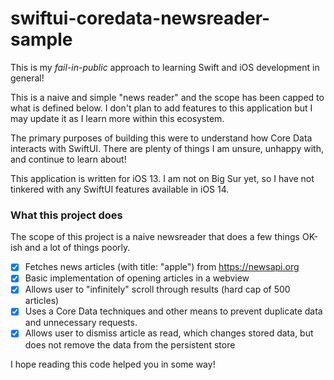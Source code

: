# swiftui-coredata-newsreader-sample

This is my _fail-in-public_ approach to learning Swift and iOS development in
general!

This is a naive and simple "news reader" and the scope has been capped to what
is defined below. I don't plan to add features to this application but I may
update it as I learn more within this ecosystem.

The primary purposes of building this were to understand how Core Data interacts
with SwiftUI. There are plenty of things I am unsure, unhappy with, and continue
to learn about!

This application is written for iOS 13. I am not on Big Sur yet, so I have not
tinkered with any SwiftUI features available in iOS 14.

### What this project does

The scope of this project is a naive newsreader that does a few things OK-ish and
a lot of things poorly.

- [x] Fetches news articles (with title: "apple") from https://newsapi.org
- [x] Basic implementation of opening articles in a webview
- [x] Allows user to "infinitely" scroll through results (hard cap of 500 articles)
- [x] Uses a Core Data techniques and other means to prevent duplicate data and
unnecessary requests.
- [x] Allows user to dismiss article as read, which changes stored data, but does
not remove the data from the persistent store

I hope reading this code helped you in some way!
